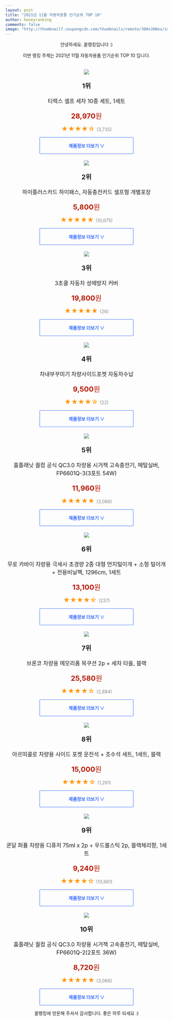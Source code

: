 ```yaml
--- 
layout: post 
title: "2021년 11월 자동차용품 인기순위 TOP 10" 
author: honeyranking 
comments: false 
image: "http://thumbnail7.coupangcdn.com/thumbnails/remote/300x300ex/image/product/image/vendoritem/2019/05/29/3543375878/8bb127c0-8f7f-4f79-b521-829fd12eb3b0.jpg" 
--- 
```

<p style="text-align: center;">안녕하세요. 꿀랭킹입니다 :)</p> <p style="text-align: center;">이번 랭킹 주제는 2021년 11월 자동차용품 인기순위 TOP 10 입니다.</p><center><img src="http://thumbnail7.coupangcdn.com/thumbnails/remote/300x300ex/image/product/image/vendoritem/2019/05/29/3543375878/8bb127c0-8f7f-4f79-b521-829fd12eb3b0.jpg" style="margin-top:20px" /></center> <p style="text-align: center; font-size: 20px"><b>1위</b></p> <p style="text-align: center; font-size: 17px">티렉스 셀프 세차 10종 세트, 1세트</p> <p style="text-align: center;"><span style="color: #b61800; font-size: 22px;"><b>28,970</b>원</span></p> <p style="text-align: center;"><span style="color: #ff9600; font-size: 20px;">★★★★☆ </span><span style="color: #878787;">(3,735)</span></p> <center><a href="https://link.coupang.com/a/g7NeL"> <div style="font-size: 14px; display: inline-block; padding: 15px 90px; color: #346aff; border-radius: 2px; border: 1px solid #346aff; cursor: pointer;"><b>제품정보 더보기 &or;</b></div> </a></center><center><img src="http://thumbnail8.coupangcdn.com/thumbnails/remote/300x300ex/image/retail/images/80921783947564-d3b4ead3-52eb-4566-a46d-5e1fe89c90e6.jpg" style="margin-top:20px" /></center> <p style="text-align: center; font-size: 20px"><b>2위</b></p> <p style="text-align: center; font-size: 17px">하이플러스카드 하이패스, 자동충전카드 셀프형 개별포장</p> <p style="text-align: center;"><span style="color: #b61800; font-size: 22px;"><b>5,800</b>원</span></p> <p style="text-align: center;"><span style="color: #ff9600; font-size: 20px;">★★★★★ </span><span style="color: #878787;">(10,675)</span></p> <center><a href="https://link.coupang.com/a/g7NeM"> <div style="font-size: 14px; display: inline-block; padding: 15px 90px; color: #346aff; border-radius: 2px; border: 1px solid #346aff; cursor: pointer;"><b>제품정보 더보기 &or;</b></div> </a></center><center><img src="http://thumbnail10.coupangcdn.com/thumbnails/remote/300x300ex/image/retail/images/2021/04/29/15/3/66cd621b-13aa-4cf8-a824-b2e94558bc68.jpg" style="margin-top:20px" /></center> <p style="text-align: center; font-size: 20px"><b>3위</b></p> <p style="text-align: center; font-size: 17px">3초쿨 자동차 성에방지 커버</p> <p style="text-align: center;"><span style="color: #b61800; font-size: 22px;"><b>19,800</b>원</span></p> <p style="text-align: center;"><span style="color: #ff9600; font-size: 20px;">★★★★★ </span><span style="color: #878787;">(26)</span></p> <center><a href="https://link.coupang.com/a/g7NeN"> <div style="font-size: 14px; display: inline-block; padding: 15px 90px; color: #346aff; border-radius: 2px; border: 1px solid #346aff; cursor: pointer;"><b>제품정보 더보기 &or;</b></div> </a></center><center><img src="http://thumbnail6.coupangcdn.com/thumbnails/remote/300x300ex/image/vendor_inventory/f505/ec5395bad5d0a26689510338a03189d760dde41b169c7f2255c2fab532ac.jpg" style="margin-top:20px" /></center> <p style="text-align: center; font-size: 20px"><b>4위</b></p> <p style="text-align: center; font-size: 17px">차내부꾸미기 차량사이드포켓 자동차수납</p> <p style="text-align: center;"><span style="color: #b61800; font-size: 22px;"><b>9,500</b>원</span></p> <p style="text-align: center;"><span style="color: #ff9600; font-size: 20px;">★★★★☆ </span><span style="color: #878787;">(22)</span></p> <center><a href="https://link.coupang.com/a/g7NeQ"> <div style="font-size: 14px; display: inline-block; padding: 15px 90px; color: #346aff; border-radius: 2px; border: 1px solid #346aff; cursor: pointer;"><b>제품정보 더보기 &or;</b></div> </a></center><center><img src="http://thumbnail8.coupangcdn.com/thumbnails/remote/300x300ex/image/retail/images/340839294511118-287a1aa9-cbe1-40dd-8a31-7e6e40f487e9.jpg" style="margin-top:20px" /></center> <p style="text-align: center; font-size: 20px"><b>5위</b></p> <p style="text-align: center; font-size: 17px">홈플래닛 퀄컴 공식 QC3.0 차량용 시거잭 고속충전기, 메탈실버, FP6601Q-3(3포트 54W)</p> <p style="text-align: center;"><span style="color: #b61800; font-size: 22px;"><b>11,960</b>원</span></p> <p style="text-align: center;"><span style="color: #ff9600; font-size: 20px;">★★★★★ </span><span style="color: #878787;">(3,066)</span></p> <center><a href="https://link.coupang.com/a/g7NeS"> <div style="font-size: 14px; display: inline-block; padding: 15px 90px; color: #346aff; border-radius: 2px; border: 1px solid #346aff; cursor: pointer;"><b>제품정보 더보기 &or;</b></div> </a></center><center><img src="http://thumbnail10.coupangcdn.com/thumbnails/remote/300x300ex/image/rs_quotation_api/oyk6n9hh/45e7e10e64ce4c0ea40a603928f2b7f2.jpg" style="margin-top:20px" /></center> <p style="text-align: center; font-size: 20px"><b>6위</b></p> <p style="text-align: center; font-size: 17px">무로 카바이 차량용 극세사 초경량 2종 대형 먼지털이개 + 소형 털이개 + 전용비닐팩, 1296cm, 1세트</p> <p style="text-align: center;"><span style="color: #b61800; font-size: 22px;"><b>13,100</b>원</span></p> <p style="text-align: center;"><span style="color: #ff9600; font-size: 20px;">★★★★☆ </span><span style="color: #878787;">(237)</span></p> <center><a href="https://link.coupang.com/a/g7NeT"> <div style="font-size: 14px; display: inline-block; padding: 15px 90px; color: #346aff; border-radius: 2px; border: 1px solid #346aff; cursor: pointer;"><b>제품정보 더보기 &or;</b></div> </a></center><center><img src="http://thumbnail6.coupangcdn.com/thumbnails/remote/300x300ex/image/retail/images/2020/04/13/9/9/c045afa1-be0f-4294-bbf1-15d16f2031d1.jpg" style="margin-top:20px" /></center> <p style="text-align: center; font-size: 20px"><b>7위</b></p> <p style="text-align: center; font-size: 17px">브론코 차량용 메모리폼 목쿠션 2p + 세차 타올, 블랙</p> <p style="text-align: center;"><span style="color: #b61800; font-size: 22px;"><b>25,580</b>원</span></p> <p style="text-align: center;"><span style="color: #ff9600; font-size: 20px;">★★★★☆ </span><span style="color: #878787;">(2,884)</span></p> <center><a href="https://link.coupang.com/a/g7NeW"> <div style="font-size: 14px; display: inline-block; padding: 15px 90px; color: #346aff; border-radius: 2px; border: 1px solid #346aff; cursor: pointer;"><b>제품정보 더보기 &or;</b></div> </a></center><center><img src="http://thumbnail10.coupangcdn.com/thumbnails/remote/300x300ex/image/vendor_inventory/d466/809e950d6900e2d14fdd8388aebf5081d903feb31ec971343124510b8dd0.jpg" style="margin-top:20px" /></center> <p style="text-align: center; font-size: 20px"><b>8위</b></p> <p style="text-align: center; font-size: 17px">아르띠콜로 차량용 사이드 포켓 운전석 + 조수석 세트, 1세트, 블랙</p> <p style="text-align: center;"><span style="color: #b61800; font-size: 22px;"><b>15,000</b>원</span></p> <p style="text-align: center;"><span style="color: #ff9600; font-size: 20px;">★★★★☆ </span><span style="color: #878787;">(1,261)</span></p> <center><a href="https://link.coupang.com/a/g7NeZ"> <div style="font-size: 14px; display: inline-block; padding: 15px 90px; color: #346aff; border-radius: 2px; border: 1px solid #346aff; cursor: pointer;"><b>제품정보 더보기 &or;</b></div> </a></center><center><img src="http://thumbnail8.coupangcdn.com/thumbnails/remote/300x300ex/image/retail/images/426294852445913-1c55f307-4837-477c-a043-d081746d6b8d.jpg" style="margin-top:20px" /></center> <p style="text-align: center; font-size: 20px"><b>9위</b></p> <p style="text-align: center; font-size: 17px">쿤달 퍼퓸 차량용 디퓨저 75ml x 2p + 우드볼스틱 2p, 블랙체리향, 1세트</p> <p style="text-align: center;"><span style="color: #b61800; font-size: 22px;"><b>9,240</b>원</span></p> <p style="text-align: center;"><span style="color: #ff9600; font-size: 20px;">★★★★☆ </span><span style="color: #878787;">(13,661)</span></p> <center><a href="https://link.coupang.com/a/g7Ne1"> <div style="font-size: 14px; display: inline-block; padding: 15px 90px; color: #346aff; border-radius: 2px; border: 1px solid #346aff; cursor: pointer;"><b>제품정보 더보기 &or;</b></div> </a></center><center><img src="http://thumbnail10.coupangcdn.com/thumbnails/remote/300x300ex/image/retail/images/75111439578055-70dfaf75-c5ed-49e1-b66e-4886fb0b6217.jpg" style="margin-top:20px" /></center> <p style="text-align: center; font-size: 20px"><b>10위</b></p> <p style="text-align: center; font-size: 17px">홈플래닛 퀄컴 공식 QC3.0 차량용 시거잭 고속충전기, 메탈실버, FP6601Q-2(2포트 36W)</p> <p style="text-align: center;"><span style="color: #b61800; font-size: 22px;"><b>8,720</b>원</span></p> <p style="text-align: center;"><span style="color: #ff9600; font-size: 20px;">★★★★★ </span><span style="color: #878787;">(3,066)</span></p> <center><a href="https://link.coupang.com/a/g7Ne3"> <div style="font-size: 14px; display: inline-block; padding: 15px 90px; color: #346aff; border-radius: 2px; border: 1px solid #346aff; cursor: pointer;"><b>제품정보 더보기 &or;</b></div> </a></center> <p style="text-align: center;">꿀랭킹에 방문해 주셔서 감사합니다. 좋은 하루 되세요 :)</p>
